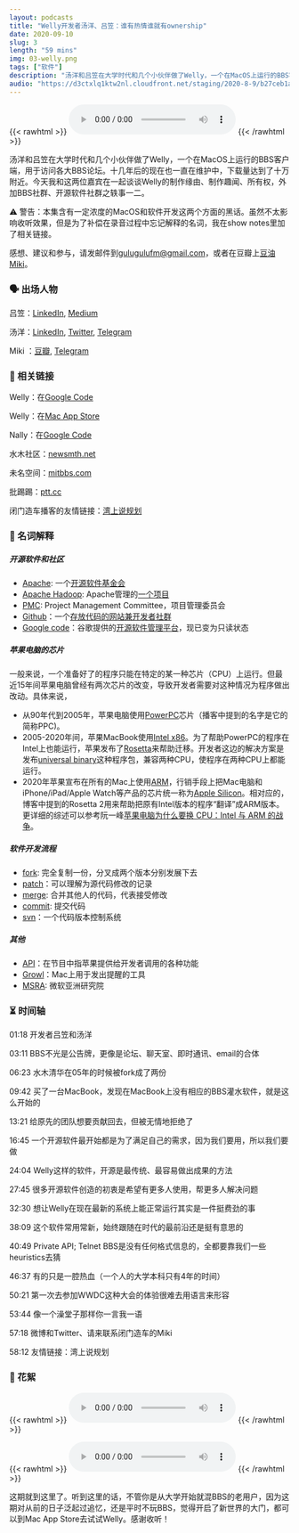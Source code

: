 ```yaml
---
layout: podcasts
title: "Welly开发者汤洋、吕笠：谁有热情谁就有ownership"
date: 2020-09-10
slug: 3
length: "59 mins"
img: 03-welly.png
tags: ["软件"]
description: "汤洋和吕笠在大学时代和几个小伙伴做了Welly，一个在MacOS上运行的BBS客户端，用于访问各大BBS论坛。十几年后的现在也一直在维护中，下载量达到了十万附近。今天我和这两位嘉宾在一起谈谈Welly制作缘由、制作趣闻、所有权，外加BBS社群、开源软件社群之轶事一二。"
audio: "https://d3ctxlq1ktw2nl.cloudfront.net/staging/2020-8-9/b27ceb1a-6382-af1b-edd4-30481ee08ef3.mp3"
---
```



{{< rawhtml >}}
    <audio class="customPlayer" src="https://d3ctxlq1ktw2nl.cloudfront.net/staging/2020-8-9/b27ceb1a-6382-af1b-edd4-30481ee08ef3.mp3" title="Welly开发者汤洋、吕笠：谁有热情谁就有ownership" data-artist="闭门造车" controls>
        Your browser does not support the <code>audio</code> element.
    </audio>
{{< /rawhtml >}}

汤洋和吕笠在大学时代和几个小伙伴做了Welly，一个在MacOS上运行的BBS客户端，用于访问各大BBS论坛。十几年后的现在也一直在维护中，下载量达到了十万附近。今天我和这两位嘉宾在一起谈谈Welly的制作缘由、制作趣闻、所有权，外加BBS社群、开源软件社群之轶事一二。

⚠️ 警告：本集含有一定浓度的MacOS和软件开发这两个方面的黑话。虽然不太影响收听效果，但是为了补偿在录音过程中忘记解释的名词，我在show notes里加了相关链接。

感想、建议和参与，请发邮件到[gulugulufm@gmail.com](mailto:gulugulufm@gmail.com)，或者在豆瓣上[豆油Miki](https://www.douban.com/people/49489567/)。


### 🗣 出场人物

吕笠：[LinkedIn](https://www.linkedin.com/in/li-lu-77110715), [Medium](https://medium.com/@lilu_98243)

汤洋：[LinkedIn](https://www.linkedin.com/in/tangyang/), [Twitter](https://twitter.com/tangyang), [Telegram](https://t.me/ytang)

Miki ：[豆瓣](https://www.douban.com/people/49489567/), [Telegram](https://t.me/liquid_raspberry)


### 🔗 相关链接

Welly：在[Google Code](https://code.google.com/archive/p/welly/)

Welly：在[Mac App Store](https://apps.apple.com/cn/app/id1521402269)

Nally：在[Google Code](https://code.google.com/archive/p/nally/)

水木社区：[newsmth.net](https://www.newsmth.net/index.html)

未名空间：[mitbbs.com](https://www.mitbbs.com/)

批踢踢：[ptt.cc](https://www.ptt.cc/)

闭门造车播客的友情链接：[湾上说规划](https://podcasts.apple.com/us/podcast/%E6%B9%BE%E4%B8%8A%E8%AF%B4%E8%A7%84%E5%88%92/id1512902746)


### 🧐 名词解释

##### 开源软件和社区

- [Apache](https://www.apache.org/): 一个[开源软件基金会](https://zh.wikipedia.org/wiki/Apache软件基金会)
- [Apache Hadoop](https://hadoop.apache.org/): Apache管理的[一个项目](https://zh.wikipedia.org/wiki/Apache_Hadoop)
- [PMC](https://www.apache.org/dev/pmc.html#what-is-a-pmc): Project Management Committee，项目管理委员会
- [Github](https://github.com/)：一个[存放代码的网站兼开发者社群](https://zh.wikipedia.org/wiki/GitHub)
- [Google code](https://code.google.com/archive/)：谷歌提供的[开源软件管理平台](https://zh.wikipedia.org/wiki/Google開發人員)，现已变为只读状态

##### 苹果电脑的芯片

一般来说，一个准备好了的程序只能在特定的某一种芯片（CPU）上运行。但最近15年间苹果电脑曾经有两次芯片的改变，导致开发者需要对这种情况为程序做出改动。具体来说，
- 从90年代到2005年，苹果电脑使用[PowerPC](https://zh.wikipedia.org/wiki/PowerPC)芯片（播客中提到的名字是它的简称PPC)。
- 2005-2020年间，苹果MacBook使用[Intel x86](https://en.wikipedia.org/wiki/Apple–Intel_architecture)。为了帮助PowerPC的程序在Intel上也能运行，苹果发布了[Rosetta](https://zh.wikipedia.org/wiki/Rosetta)来帮助迁移。开发者这边的解决方案是发布[universal binary](https://zh.wikipedia.org/wiki/通用二进制)这种程序包，兼容两种CPU，使程序在两种CPU上都能运行。
- 2020年苹果宣布在所有的Mac上使用[ARM](https://zh.wikipedia.org/wiki/ARM架構)，行销手段上把Mac电脑和iPhone/iPad/Apple Watch等产品的芯片统一称为[Apple Silicon](https://zh.wikipedia.org/wiki/Apple_Silicon)。相对应的，博客中提到的Rosetta 2用来帮助把原有Intel版本的程序“翻译”成ARM版本。
更详细的综述可以参考阮一峰[苹果电脑为什么要换 CPU：Intel 与 ARM 的战争](http://www.ruanyifeng.com/blog/2020/06/cpu-architecture.html)。

##### 软件开发流程
- [fork](https://zh.wikipedia.org/wiki/分叉_(软件开发)): 完全复制一份，分叉成两个版本分别发展下去
- [patch](https://zh.wikipedia.org/wiki/Patch)：可以理解为源代码修改的记录
- [merge](https://zh.wikipedia.org/wiki/合并_(版本控制)): 合并其他人的代码，代表接受修改
- [commit](https://en.wikipedia.org/wiki/Commit_(version_control)): 提交代码
- [svn](https://zh.wikipedia.org/wiki/Subversion)：一个代码版本控制系统

##### 其他
- [API](https://zh.wikipedia.org/wiki/应用程序接口)：在节目中指苹果提供给开发者调用的各种功能
- [Growl](http://growl.info/)：Mac上用于发出提醒的工具
- [MSRA](https://www.msra.cn/): 微软亚洲研究院


### ⏳ 时间轴

01:18 开发者吕笠和汤洋

03:11 BBS不光是公告牌，更像是论坛、聊天室、即时通讯、email的合体

06:23 水木清华在05年的时候被fork成了两份

09:42 买了一台MacBook，发现在MacBook上没有相应的BBS灌水软件，就是这么开始的

13:21 给原先的团队想要贡献回去，但被无情地拒绝了

16:45 一个开源软件最开始都是为了满足自己的需求，因为我们要用，所以我们要做

24:04 Welly这样的软件，开源是最传统、最容易做出成果的方法

27:45 很多开源软件创造的初衷是希望有更多人使用，帮更多人解决问题

32:30 想让Welly在现在最新的系统上能正常运行其实是一件挺费劲的事

38:09 这个软件常用常新，始终跟随在时代的最前沿还是挺有意思的

40:49 Private API; Telnet BBS是没有任何格式信息的，全都要靠我们一些heuristics去猜

46:37 有的只是一腔热血（一个人的大学本科只有4年的时间）

50:21 第一次去参加WWDC这种大会的体验很难去用语言来形容

53:44 像一个澡堂子那样你一言我一语

57:18 微博和Twitter、请来联系闭门造车的Miki

58:12 友情链接：湾上说规划


### 🧨 花絮

{{< rawhtml >}}
    <audio class="customPlayer" src="https://storage.googleapis.com/firstory-709db.appspot.com/Record/ckcyy5sdwrbqi0870gfsgvdl9/1599570071932.mp3" title="我当时为了去WWDC差点连毕业照都没照上" data-artist="闭门造车·花絮" controls>
        Your browser does not support the <code>audio</code> element.
    </audio>
{{< /rawhtml >}}

{{< rawhtml >}}
    <audio class="customPlayer" src="https://storage.googleapis.com/firstory-709db.appspot.com/Record/ckcyy5sdwrbqi0870gfsgvdl9/1599570453113.mp3" title="WWDC里总能找到一个适合自己的地方" data-artist="闭门造车·花絮" controls>
        Your browser does not support the <code>audio</code> element.
    </audio>
{{< /rawhtml >}}

这期就到这里了。听到这里的话，不管你是从大学开始就混BBS的老用户，因为这期对从前的日子泛起过追忆，还是平时不玩BBS，觉得开启了新世界的大门，都可以到Mac App Store去试试Welly。感谢收听！
